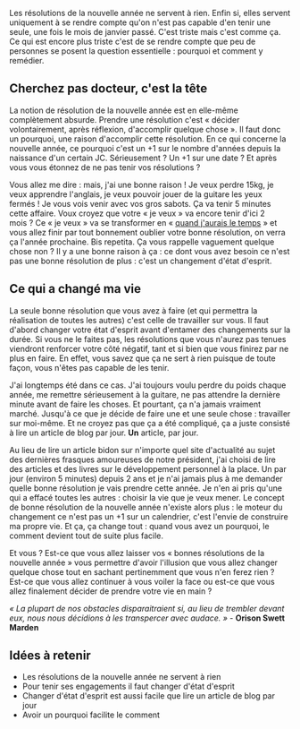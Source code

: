 <!-- 
.. title: Comment ne pas abandonner ses bonnes résolutions ?
.. slug: comment-ne-pas-abandonner-ses-bonnes-resolutions
.. date: 2014-01-16 22:41:24+01:00
.. tags: Développement personnel
.. category: 
.. link: 
.. description: 
.. type: text
-->

Les résolutions de la nouvelle année ne servent à rien. Enfin si, elles servent uniquement à se rendre compte qu'on n'est pas capable d'en tenir une seule, une fois le mois de janvier passé. C'est triste mais c'est comme ça. Ce qui est encore plus triste c'est de se rendre compte que peu de personnes se posent la question essentielle : pourquoi et comment y remédier.

## Cherchez pas docteur, c'est la tête

La notion de résolution de la nouvelle année est en elle-même complètement absurde. Prendre une résolution c'est « décider volontairement, après réflexion, d'accomplir quelque chose ». Il faut donc un pourquoi, une raison d'accomplir cette résolution. En ce qui concerne la nouvelle année, ce pourquoi c'est un +1 sur le nombre d'années depuis la naissance d'un certain JC. Sérieusement ? Un +1 sur une date ? Et après vous vous étonnez de ne pas tenir vos résolutions ?

Vous allez me dire : mais, j'ai une bonne raison ! Je veux perdre 15kg, je veux apprendre l'anglais, je veux pouvoir jouer de la guitare les yeux fermés ! Je vous vois venir avec vos gros sabots. Ça va tenir 5 minutes cette affaire. Voux croyez que votre « je veux » va encore tenir d'ici 2 mois ? Ce « je veux » va se transformer en « [quand j'aurais le temps](/blog/jai-pas-le-temps-la-pire-excuse-qui-soit/) » et vous allez finir par tout bonnement oublier votre bonne résolution, on verra ça l'année prochaine. Bis repetita. Ça vous rappelle vaguement quelque chose non ? Il y a une bonne raison à ça : ce dont vous avez besoin ce n'est pas une bonne résolution de plus : c'est un changement d'état d'esprit.

## Ce qui a changé ma vie

La seule bonne résolution que vous avez à faire (et qui permettra la réalisation de toutes les autres) c'est celle de travailler sur vous. Il faut d'abord changer votre état d'esprit avant d'entamer des changements sur la durée. Si vous ne le faites pas, les résolutions que vous n'aurez pas tenues viendront renforcer votre côté négatif, tant et si bien que vous finirez par ne plus en faire. En effet, vous savez que ça ne sert à rien puisque de toute façon, vous n'êtes pas capable de les tenir.

J'ai longtemps été dans ce cas. J'ai toujours voulu perdre du poids chaque année, me remettre sérieusement à la guitare, ne pas attendre la dernière minute avant de faire les choses. Et pourtant, ça n'a jamais vraiment marché. Jusqu'à ce que je décide de faire une et une seule chose : travailler sur moi-même. Et ne croyez pas que ça a été compliqué, ça a juste consisté à lire un article de blog par jour. __Un__ article, par jour.

Au lieu de lire un article bidon sur n'importe quel site d'actualité au sujet des dernières frasques amoureuses de notre président, j'ai choisi de lire des articles et des livres sur le développement personnel à la place. Un par jour (environ 5 minutes) depuis 2 ans et je n'ai jamais plus à me demander quelle bonne résolution je vais prendre cette année. Je n'en ai pris qu'une qui a effacé toutes les autres : choisir la vie que je veux mener. Le concept de bonne résolution de la nouvelle année n'existe alors plus : le moteur du changement ce n'est pas un +1 sur un calendrier, c'est l'envie de construire ma propre vie. Et ça, ça change tout : quand vous avez un pourquoi, le comment devient tout de suite plus facile.

Et vous ? Est-ce que vous allez laisser vos « bonnes résolutions de la nouvelle année » vous permettre d'avoir l'illusion que vous allez changer quelque chose tout en sachant pertinemment que vous n'en ferez rien ? Est-ce que vous allez continuer à vous voiler la face ou est-ce que vous allez finalement décider de prendre votre vie en main ?

_« La plupart de nos obstacles disparaitraient si, au lieu de trembler devant eux, nous nous décidions à les transpercer avec audace. »_ - __Orison Swett Marden__

## Idées à retenir

- Les résolutions de la nouvelle année ne servent à rien
- Pour tenir ses engagements il faut changer d'état d'esprit
- Changer d'état d'esprit est aussi facile que lire un article de blog par jour
- Avoir un pourquoi facilite le comment

